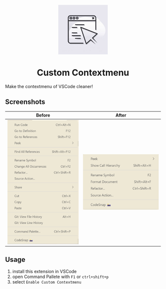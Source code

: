 <div align="center">
    <br />
    <img src="./images/logo.png" alt="InputShare Logo" width="160" height="160" />
    <h1>Custom Contextmenu</h1>
</div>

Make the contextmenu of VSCode cleaner!

## Screenshots

| Before | After |
| --- | --- |
| ![Contextmenu Before](./screenshots/before.png) | ![Contextmenu After](./screenshots/after.png) |

## Usage

1. install this extension in VSCode
2. open Command Pallete with `F1` or `ctrl+shift+p`
3. select `Enable Custom Contextmenu`
